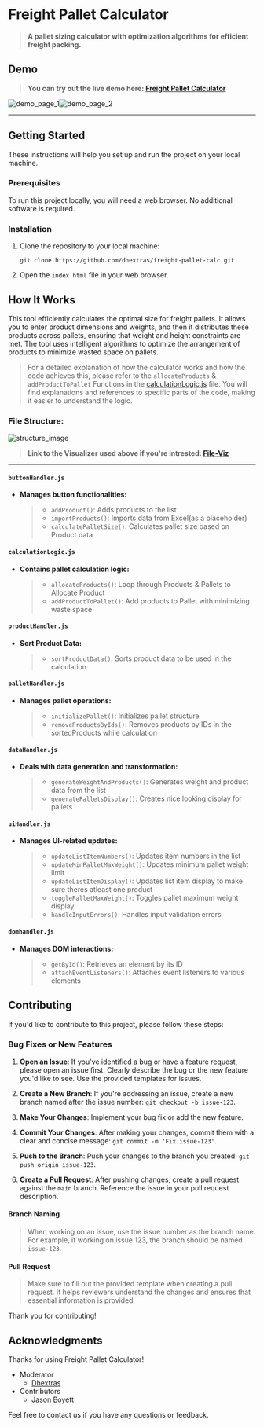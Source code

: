 # Freight Pallet Calculator

> **A pallet sizing calculator with optimization algorithms for efficient freight packing.**

## Demo

> **You can try out the live demo here: [Freight Pallet Calculator](https://dhextras.github.io/freight-pallet-calc)**

 ![demo_page_1](https://github.com/dhextras/freight-pallet-calc/assets/104954857/ed76ce54-e1c7-41c4-a30d-b9b821a94049)![demo_page_2](https://github.com/dhextras/freight-pallet-calc/assets/104954857/809093f2-875e-410f-9863-0cf330fc50a5)

---

## Getting Started

These instructions will help you set up and run the project on your local machine.

### Prerequisites

To run this project locally, you will need a web browser. No additional software is required.

### Installation

1. Clone the repository to your local machine:

   ```shell
   git clone https://github.com/dhextras/freight-pallet-calc.git
   ```

2. Open the `index.html` file in your web browser.

## How It Works

This tool efficiently calculates the optimal size for freight pallets. It allows you to enter product dimensions and weights, and then it distributes these products across pallets, ensuring that weight and height constraints are met. The tool uses intelligent algorithms to optimize the arrangement of products to minimize wasted space on pallets.

> For a detailed explanation of how the calculator works and how the code achieves this, please refer to the `allocateProducts` & `addProductToPallet` Functions in the [calculationLogic.js](src/modules/calculationLogic.js) file. You will find explanations and references to specific parts of the code, making it easier to understand the logic.

### File Structure:

![structure_image](https://github.com/dhextras/freight-pallet-calc/assets/104954857/78ca3b08-f635-479b-9e96-47c457fa1767)

> **Link to the Visualizer used above if you're intrested: [File-Viz](https://file-viz.glitch.me/)**
---
#### `buttonHandler.js`
   - **Manages button functionalities:**
     >- `addProduct()`: Adds products to the list
     >- `importProducts()`: Imports data from Excel(as a placeholder)
     >- `calculatePalletSize()`: Calculates pallet size based on Product data

#### `calculationLogic.js`
   - **Contains pallet calculation logic:**
     >- `allocateProducts()`: Loop through Products & Pallets to Allocate Product 
     >- `addProductToPallet()`: Add products to Pallet with minimizing waste space

#### `productHandler.js`
   - **Sort Product Data:**
     >- `sortProductData()`: Sorts product data to be used in the calculation

#### `palletHandler.js`
   - **Manages pallet operations:**
     >- `initializePallet()`: Initializes pallet structure
     >- `removeProductsByIds()`: Removes products by IDs in the sortedProducts while calculation

#### `dataHandler.js`
   - **Deals with data generation and transformation:**
     >- `generateWeightAndProducts()`: Generates weight and product data from the list
     >- `generatePalletsDisplay()`: Creates nice looking display for pallets

#### `uiHandler.js`
   - **Manages UI-related updates:**
     >- `updateListItemNumbers()`: Updates item numbers in the list
     >- `updateMinPalletMaxWeight()`: Updates minimum pallet weight limit
     >- `updateListItemDisplay()`: Updates list item display to make sure theres atleast one product
     >- `togglePalletMaxWeight()`: Toggles pallet maximum weight display
     >- `handleInputErrors()`: Handles input validation errors

#### `domhandler.js`
   - **Manages DOM interactions:**
     >- `getById()`: Retrieves an element by its ID
     >- `attachEventListeners()`: Attaches event listeners to various elements


## Contributing

If you'd like to contribute to this project, please follow these steps:

### Bug Fixes or New Features

1. **Open an Issue**: If you've identified a bug or have a feature request, please open an issue first. Clearly describe the bug or the new feature you'd like to see. Use the provided templates for issues.

2. **Create a New Branch**: If you're addressing an issue, create a new branch named after the issue number: `git checkout -b issue-123`.

3. **Make Your Changes**: Implement your bug fix or add the new feature.

4. **Commit Your Changes**: After making your changes, commit them with a clear and concise message: `git commit -m 'Fix issue-123'`.

5. **Push to the Branch**: Push your changes to the branch you created: `git push origin issue-123`.

6. **Create a Pull Request**: After pushing changes, create a pull request against the `main` branch. Reference the issue in your pull request description.

#### Branch Naming

> When working on an issue, use the issue number as the branch name. For example, if working on issue 123, the branch should be named `issue-123`.

#### Pull Request

> Make sure to fill out the provided template when creating a pull request. It helps reviewers understand the changes and ensures that essential information is provided.

Thank you for contributing!

## Acknowledgments

Thanks for using Freight Pallet Calculator!
- Moderator
    - [Dhextras](github.com/dhextras)
- Contributors
    - [Jason Boyett](https://github.com/JasonBoyett)

Feel free to contact us if you have any questions or feedback.
